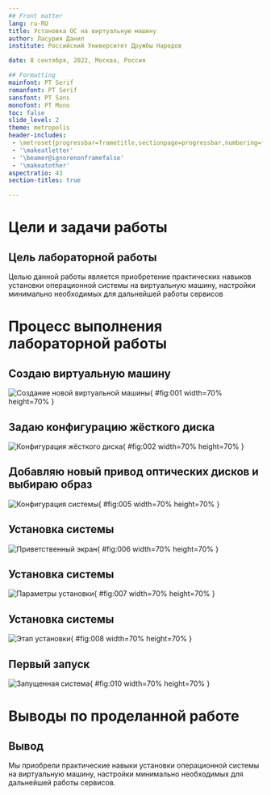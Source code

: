 ```yaml
---
## Front matter
lang: ru-RU
title: Установка ОС на виртуальную машину
author: Ласурия Данил
institute: Российский Университет Дружбы Народов

date: 8 сентября, 2022, Москва, Россия

## Formatting
mainfont: PT Serif
romanfont: PT Serif
sansfont: PT Sans
monofont: PT Mono
toc: false
slide_level: 2
theme: metropolis
header-includes: 
 - \metroset{progressbar=frametitle,sectionpage=progressbar,numbering=fraction}
 - '\makeatletter'
 - '\beamer@ignorenonframefalse'
 - '\makeatother'
aspectratio: 43
section-titles: true

---
```


# Цели и задачи работы

## Цель лабораторной работы

Целью данной работы является приобретение практических навыков установки операционной системы на виртуальную машину, настройки минимально необходимых для дальнейшей работы сервисов

# Процесс выполнения лабораторной работы

## Создаю виртуальную машину

![Создание новой виртуальной машины](image/01.png){ #fig:001 width=70% height=70% }

## Задаю конфигурацию жёсткого диска

![Конфигурация жёсткого диска](image/02.png){ #fig:002 width=70% height=70% }

## Добавляю новый привод оптических дисков и выбираю образ 

![Конфигурация системы](image/03.png){ #fig:005 width=70% height=70% }

## Установка системы

![Приветственный экран](image/04.png){ #fig:006 width=70% height=70% }

## Установка системы

![Параметры установки](image/05.png){ #fig:007 width=70% height=70% }

## Установка системы

![Этап установки](image/06.png){ #fig:008 width=70% height=70% }

## Первый запуск

![Запущенная система](image/07.png){ #fig:010 width=70% height=70% }

# Выводы по проделанной работе

## Вывод

Мы приобрели практические навыки установки операционной системы на виртуальную машину, настройки минимально необходимых для дальнейшей работы сервисов.
